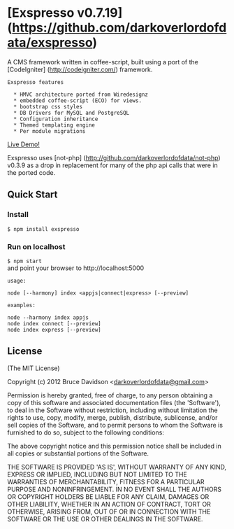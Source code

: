 # [Exspresso v0.7.19] (https://github.com/darkoverlordofdata/exspresso)

 A CMS framework written in coffee-script, built using a port of the [CodeIgniter] (<http://codeigniter.com/>) framework.

    Exspresso features

      * HMVC architecture ported from Wiredesignz
      * embedded coffee-script (ECO) for views.
      * bootstrap css styles
      * DB Drivers for MySQL and PostgreSQL
      * Configuration inheritance
      * Themed templating engine
      * Per module migrations

 [Live Demo!](http://exspresso.herokuapp.com/)

  Exspresso uses [not-php] (http://github.com/darkoverlordofdata/not-php) v0.3.9 as a drop in
  replacement for many of the php api calls that were in the ported code.


## Quick Start

### Install

<code>$ npm install exspresso</code>

### Run on localhost

  <code>$ npm start</code><br />
  and point your browser to http://localhost:5000

    usage:

    node [--harmony] index <appjs|connect|express> [--preview]

    examples:

    node --harmony index appjs
    node index connect [--preview]
    node index express [--preview]


## License

(The MIT License)

Copyright (c) 2012 Bruce Davidson &lt;darkoverlordofdata@gmail.com&gt;

Permission is hereby granted, free of charge, to any person obtaining
a copy of this software and associated documentation files (the
'Software'), to deal in the Software without restriction, including
without limitation the rights to use, copy, modify, merge, publish,
distribute, sublicense, and/or sell copies of the Software, and to
permit persons to whom the Software is furnished to do so, subject to
the following conditions:

The above copyright notice and this permission notice shall be
included in all copies or substantial portions of the Software.

THE SOFTWARE IS PROVIDED 'AS IS', WITHOUT WARRANTY OF ANY KIND,
EXPRESS OR IMPLIED, INCLUDING BUT NOT LIMITED TO THE WARRANTIES OF
MERCHANTABILITY, FITNESS FOR A PARTICULAR PURPOSE AND NONINFRINGEMENT.
IN NO EVENT SHALL THE AUTHORS OR COPYRIGHT HOLDERS BE LIABLE FOR ANY
CLAIM, DAMAGES OR OTHER LIABILITY, WHETHER IN AN ACTION OF CONTRACT,
TORT OR OTHERWISE, ARISING FROM, OUT OF OR IN CONNECTION WITH THE
SOFTWARE OR THE USE OR OTHER DEALINGS IN THE SOFTWARE.
